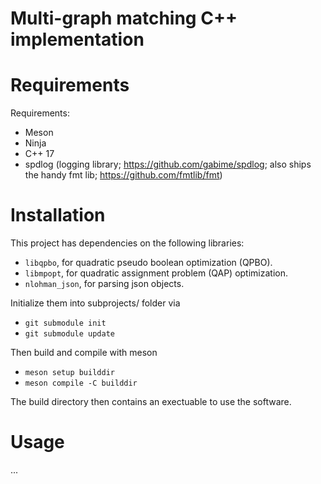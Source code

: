 # Multi-graph matching C++ implementation

# Requirements
Requirements:
- Meson
- Ninja
- C++ 17
- spdlog (logging library; https://github.com/gabime/spdlog; also ships the handy fmt lib; https://github.com/fmtlib/fmt)
# Installation
This project has dependencies on the following libraries:
-   ``libqpbo``,            for quadratic pseudo boolean optimization (QPBO).
-   ``libmpopt``,           for quadratic assignment problem (QAP) optimization.
-   ``nlohman_json``,       for parsing json objects.

Initialize them into subprojects/ folder via
-   ``git submodule init``
-   ``git submodule update``

Then build and compile with meson
-   ``meson setup builddir``
-   ``meson compile -C builddir``

The build directory then contains an exectuable to use the software.

# Usage
...